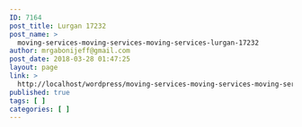 ```yaml
---
ID: 7164
post_title: Lurgan 17232
post_name: >
  moving-services-moving-services-moving-services-lurgan-17232
author: mrgabonijeff@gmail.com
post_date: 2018-03-28 01:47:25
layout: page
link: >
  http://localhost/wordpress/moving-services-moving-services-moving-services-lurgan-17232/
published: true
tags: [ ]
categories: [ ]
---
```

